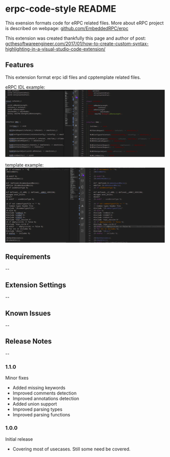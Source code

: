 # erpc-code-style README

This exension formats code for eRPC related files. More about eRPC project is described on webpage: [github.com/EmbeddedRPC/erpc](https://github.com/EmbeddedRPC/erpc)

This extension was created thankfully this page and author of post:
[gcthesoftwareengineer.com/2017/01/how-to-create-custom-syntax-highlighting-in-a-visual-studio-code-extension/](https://gcthesoftwareengineer.com/2017/01/how-to-create-custom-syntax-highlighting-in-a-visual-studio-code-extension/)

## Features

This extension format erpc idl files and cpptemplate related files.

eRPC IDL example:
![eRPC IDL example](img/erpcPic.png)

template example:
![cpptemplate example](img/templatePic.png)

## Requirements

--

## Extension Settings

--

## Known Issues

--

## Release Notes

--

### 1.1.0

Minor fixes

- Added missing keywords
- Improved comments detection
- Improved annotations detection
- Added union support
- Improved parsing types
- Improved parsing functions

### 1.0.0

Initial release

- Covering most of usecases. Still some need be covered.
